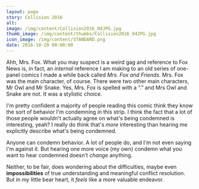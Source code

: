 ```yaml
---
layout: page
story: Collision 2016
alt:
image: /img/content/Collision2016_04JPG.jpg
thumb_image: /img/content/thumbs/Collision2016_04JPG.jpg
icon_image: /img/content/STANDARD.png
date: 2016-10-20 00:00:00
---
```


Ahh, Mrs. Fox. What you may suspect is a weird gag and reference to Fox News is, in fact, an <em>internal</em> reference I am making to an old series of one-panel comics I made a while back called <em>Mrs. Fox and Friends</em>. Mrs. Fox was the main character, of course. There were two other main characters, Mr Owl and Mr Snake. Yes, Mrs. Fox is spelled with a “.” and Mrs Owl and Snake are not. It was a stylistic choice.

I'm pretty confident a majority of people reading this comic think they know the sort of behavior I'm condemning in this strip. I think the fact that a lot of those people wouldn't actually agree on what's being condemned is interesting, yeah? I really do think that's <em>more</em> interesting than hearing me explicitly describe what's being condemned.

Anyone can condemn behavior. A lot of people do, and I'm not even saying I'm against it. But hearing one more voice (my own) condemn what you want to hear condemned doesn't <em>change</em> anything.

Neither, to be fair, does wondering about the difficulties, maybe even <b>impossibilities</b> of true understanding and meaningful conflict resolution. But in my little bear heart, it <em>feels</em> like a more valuable endeavor.
